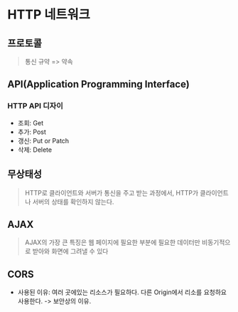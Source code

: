 # HTTP 네트워크

## 프로토콜
> 통신 규약 => 약속

## API(Application Programming Interface)
### HTTP API 디자이
+ 조회: Get
+ 추가: Post
+ 갱신: Put or Patch
+ 삭제: Delete

## 무상태성
> HTTP로 클라이언트와 서버가 통신을 주고 받는 과정에서, HTTP가 클라이언트나 서버의 상태를 확인하지 않는다.

## AJAX
> AJAX의 가장 큰 특징은 웹 페이지에 필요한 부분에 필요한 데이터만 비동기적으로 받아와 화면에 그려낼 수 있다

## CORS
+ 사용된 이유: 여러 곳에있는 리소스가 필요하다. 다른 Origin에서 리소를 요청하요 사용한다. -> 보안상의 이유.

